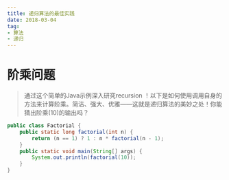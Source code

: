 ```yaml
---
title: 递归算法的最佳实践
date: 2018-03-04
tag: 
- 算法
- 递归
---
```


# 阶乘问题

>通过这个简单的Java示例深入研究recursion ！以下是如何使用调用自身的方法来计算阶乘。简洁、强大、优雅——这就是递归算法的美妙之处！你能猜出阶乘(10)的输出吗？ 

```java
public class Factorial {
    public static long factorial(int n) {
        return (n == 1) ? 1 : n * factorial(n - 1);
    }
    public static void main(String[] args) {
        System.out.println(factorial(10));
    }
}
```



